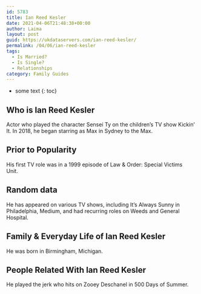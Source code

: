 ```yaml
---
id: 5783
title: Ian Reed Kesler
date: 2021-04-06T21:48:38+00:00
author: Laima
layout: post
guid: https://ukdataservers.com/ian-reed-kesler/
permalink: /04/06/ian-reed-kesler
tags:
  - Is Married?
  - Is Single?
  - Relationships
category: Family Guides
---
```


* some text
{: toc}


## Who is Ian Reed Kesler
                  
                  
                  
Actor who played the character Sensei Ty on the children&#8217;s TV show Kickin&#8217; It. In 2018, he began starring as Max in Sydney to the Max. 
                  
              
            
              
            
                
                
                
## Prior to Popularity
                  
                  
                  
His first TV role was in a 1999 episode of Law & Order: Special Victims Unit.  
                  
              
            
              
            
                
                
                
## Random data
                  
                  
                  
He has appeared on various TV shows, including It&#8217;s Always Sunny in Philadelphia, Medium, and had recurring roles on Weeds and General Hospital. 
                  
              
            
              
            
                
                
                
## Family & Everyday Life of Ian Reed Kesler
                  
                  
                  
He was born in Birmingham, Michigan. 
                  
              
            
              
            
                
                
                
## People Related With Ian Reed Kesler
                  
                  
                  
He played the jerk who hits on Zooey Deschanel in 500 Days of Summer. 
                  
              
            
              
            
                
              
            
              
              
            
            
              
            
          
          
          